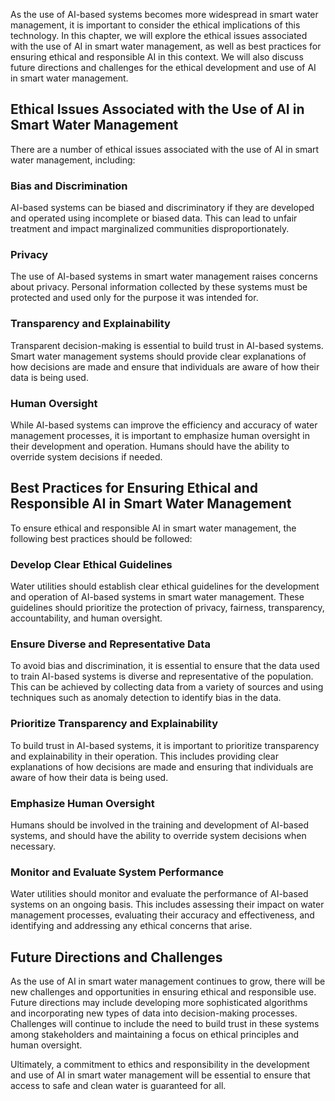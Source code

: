 
As the use of AI-based systems becomes more widespread in smart water management, it is important to consider the ethical implications of this technology. In this chapter, we will explore the ethical issues associated with the use of AI in smart water management, as well as best practices for ensuring ethical and responsible AI in this context. We will also discuss future directions and challenges for the ethical development and use of AI in smart water management.

Ethical Issues Associated with the Use of AI in Smart Water Management
----------------------------------------------------------------------

There are a number of ethical issues associated with the use of AI in smart water management, including:

### Bias and Discrimination

AI-based systems can be biased and discriminatory if they are developed and operated using incomplete or biased data. This can lead to unfair treatment and impact marginalized communities disproportionately.

### Privacy

The use of AI-based systems in smart water management raises concerns about privacy. Personal information collected by these systems must be protected and used only for the purpose it was intended for.

### Transparency and Explainability

Transparent decision-making is essential to build trust in AI-based systems. Smart water management systems should provide clear explanations of how decisions are made and ensure that individuals are aware of how their data is being used.

### Human Oversight

While AI-based systems can improve the efficiency and accuracy of water management processes, it is important to emphasize human oversight in their development and operation. Humans should have the ability to override system decisions if needed.

Best Practices for Ensuring Ethical and Responsible AI in Smart Water Management
--------------------------------------------------------------------------------

To ensure ethical and responsible AI in smart water management, the following best practices should be followed:

### Develop Clear Ethical Guidelines

Water utilities should establish clear ethical guidelines for the development and operation of AI-based systems in smart water management. These guidelines should prioritize the protection of privacy, fairness, transparency, accountability, and human oversight.

### Ensure Diverse and Representative Data

To avoid bias and discrimination, it is essential to ensure that the data used to train AI-based systems is diverse and representative of the population. This can be achieved by collecting data from a variety of sources and using techniques such as anomaly detection to identify bias in the data.

### Prioritize Transparency and Explainability

To build trust in AI-based systems, it is important to prioritize transparency and explainability in their operation. This includes providing clear explanations of how decisions are made and ensuring that individuals are aware of how their data is being used.

### Emphasize Human Oversight

Humans should be involved in the training and development of AI-based systems, and should have the ability to override system decisions when necessary.

### Monitor and Evaluate System Performance

Water utilities should monitor and evaluate the performance of AI-based systems on an ongoing basis. This includes assessing their impact on water management processes, evaluating their accuracy and effectiveness, and identifying and addressing any ethical concerns that arise.

Future Directions and Challenges
--------------------------------

As the use of AI in smart water management continues to grow, there will be new challenges and opportunities in ensuring ethical and responsible use. Future directions may include developing more sophisticated algorithms and incorporating new types of data into decision-making processes. Challenges will continue to include the need to build trust in these systems among stakeholders and maintaining a focus on ethical principles and human oversight.

Ultimately, a commitment to ethics and responsibility in the development and use of AI in smart water management will be essential to ensure that access to safe and clean water is guaranteed for all.
